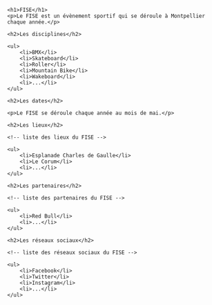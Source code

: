 <!DOCTYPE html>
<html lang="en">
<head>
    <meta charset="UTF-8">
    <meta name="viewport" content="width=device-width, initial-scale=1.0">
    <title>FISE</title>
    
<style>
@media print {
  body {
  background-color: purple; }
}

    </style>
     
 <style>
        body {
            font-family: Arial, Helvetica, sans-serif;
        }
        h1 {
            color: red;
        }
        h2 {
            color: blue;
        }
        p {
            color: green;
        }
        ul {
            color: orange;
        }
    </style>
</head>
<body>
    <!-- Créer un petit site vitrine qui présente l'évènement du FISE à Montpellier sans css -->

    <h1>FISE</h1>
    <p>Le FISE est un évènement sportif qui se déroule à Montpellier chaque année.</p>

    <h2>Les disciplines</h2>

    <ul>
        <li>BMX</li>
        <li>Skateboard</li>
        <li>Roller</li>
        <li>Mountain Bike</li>
        <li>Wakeboard</li>
        <li>...</li>
    </ul>

    <h2>Les dates</h2>

    <p>Le FISE se déroule chaque année au mois de mai.</p>

    <h2>Les lieux</h2>

    <!-- liste des lieux du FISE -->

    <ul>
        <li>Esplanade Charles de Gaulle</li>
        <li>Le Corum</li>
        <li>...</li>
    </ul>

    <h2>Les partenaires</h2>

    <!-- liste des partenaires du FISE -->

    <ul>
        <li>Red Bull</li>
        <li>...</li>
    </ul>

    <h2>Les réseaux sociaux</h2>

    <!-- liste des réseaux sociaux du FISE -->

    <ul>
        <li>Facebook</li>
        <li>Twitter</li>
        <li>Instagram</li>
        <li>...</li>
    </ul>


</body>
</html>